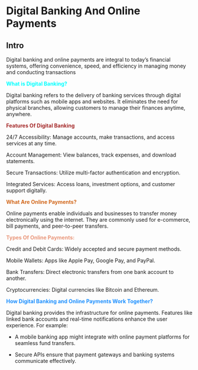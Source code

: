 # **Digital Banking And Online Payments**

## Intro 
Digital banking and online payments are integral to today’s financial systems, offering convenience, speed, and efficiency in managing money and conducting transactions

<span style="color: aqua;"> **What is Digital Banking?** </span>

Digital banking refers to the delivery of banking services through digital platforms such as mobile apps and websites. It eliminates the need for physical branches, allowing customers to manage their finances anytime, anywhere.

<span style="color: brown;"> **Features Of Digital Banking** </span>

24/7 Accessibility: Manage accounts, make transactions, and access services at any time.

Account Management: View balances, track expenses, and download statements.

Secure Transactions: Utilize multi-factor authentication and encryption.

Integrated Services: Access loans, investment options, and customer support digitally.

<span style="color: Chocolate;"> **What Are Online Payments?** </span>

Online payments enable individuals and businesses to transfer money electronically using the internet. They are commonly used for e-commerce, bill payments, and peer-to-peer transfers.

<span style="color: darksalmon;"> **Types Of Online Payments:** </span>

Credit and Debit Cards: Widely accepted and secure payment methods.

Mobile Wallets: Apps like Apple Pay, Google Pay, and PayPal.

Bank Transfers: Direct electronic transfers from one bank account to another.

Cryptocurrencies: Digital currencies like Bitcoin and Ethereum.

<span style="color:dodgerblue;"> **How Digital Banking and Online Payments Work Together?** </span>

Digital banking provides the infrastructure for online payments. Features like linked bank accounts and real-time notifications enhance the user experience. For example:

* A mobile banking app might integrate with online payment platforms for seamless fund transfers.

* Secure APIs ensure that payment gateways and banking systems communicate effectively.







